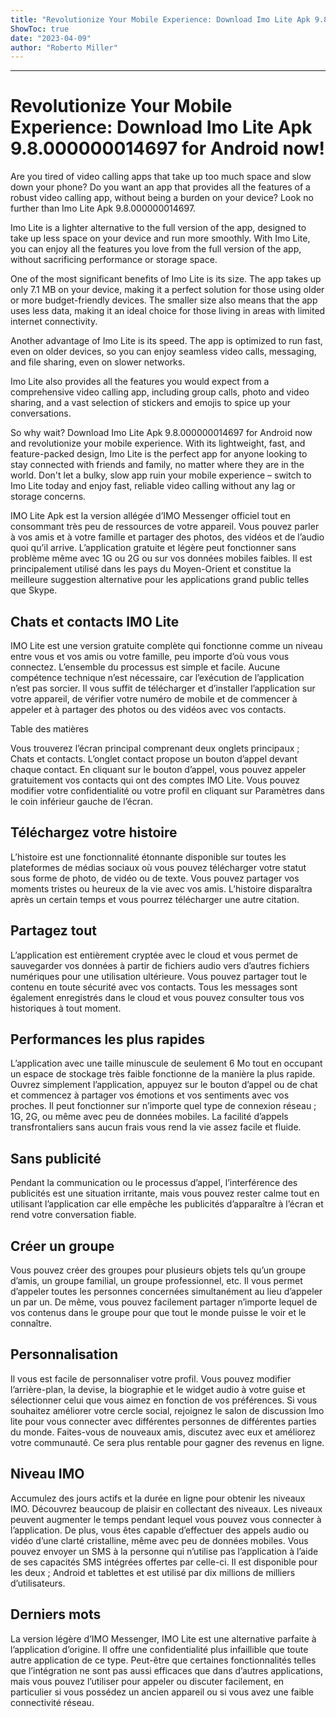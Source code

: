 ```yaml
---
title: "Revolutionize Your Mobile Experience: Download Imo Lite Apk 9.8.000000014697 for Android now!"
ShowToc: true 
date: "2023-04-09"
author: "Roberto Miller"
---
```

*****
# Revolutionize Your Mobile Experience: Download Imo Lite Apk 9.8.000000014697 for Android now!

Are you tired of video calling apps that take up too much space and slow down your phone? Do you want an app that provides all the features of a robust video calling app, without being a burden on your device? Look no further than Imo Lite Apk 9.8.000000014697.

Imo Lite is a lighter alternative to the full version of the app, designed to take up less space on your device and run more smoothly. With Imo Lite, you can enjoy all the features you love from the full version of the app, without sacrificing performance or storage space.

One of the most significant benefits of Imo Lite is its size. The app takes up only 7.1 MB on your device, making it a perfect solution for those using older or more budget-friendly devices. The smaller size also means that the app uses less data, making it an ideal choice for those living in areas with limited internet connectivity.

Another advantage of Imo Lite is its speed. The app is optimized to run fast, even on older devices, so you can enjoy seamless video calls, messaging, and file sharing, even on slower networks.

Imo Lite also provides all the features you would expect from a comprehensive video calling app, including group calls, photo and video sharing, and a vast selection of stickers and emojis to spice up your conversations.

So why wait? Download Imo Lite Apk 9.8.000000014697 for Android now and revolutionize your mobile experience. With its lightweight, fast, and feature-packed design, Imo Lite is the perfect app for anyone looking to stay connected with friends and family, no matter where they are in the world. Don't let a bulky, slow app ruin your mobile experience – switch to Imo Lite today and enjoy fast, reliable video calling without any lag or storage concerns.


IMO Lite Apk est la version allégée d’IMO Messenger officiel tout en consommant très peu de ressources de votre appareil. Vous pouvez parler à vos amis et à votre famille et partager des photos, des vidéos et de l’audio quoi qu’il arrive. L’application gratuite et légère peut fonctionner sans problème même avec 1G ou 2G ou sur vos données mobiles faibles. Il est principalement utilisé dans les pays du Moyen-Orient et constitue la meilleure suggestion alternative pour les applications grand public telles que Skype.
 
## Chats et contacts IMO Lite
 
IMO Lite est une version gratuite complète qui fonctionne comme un niveau entre vous et vos amis ou votre famille, peu importe d’où vous vous connectez. L’ensemble du processus est simple et facile. Aucune compétence technique n’est nécessaire, car l’exécution de l’application n’est pas sorcier. Il vous suffit de télécharger et d’installer l’application sur votre appareil, de vérifier votre numéro de mobile et de commencer à appeler et à partager des photos ou des vidéos avec vos contacts.
 
Table des matières
 
Vous trouverez l’écran principal comprenant deux onglets principaux ; Chats et contacts. L’onglet contact propose un bouton d’appel devant chaque contact. En cliquant sur le bouton d’appel, vous pouvez appeler gratuitement vos contacts qui ont des comptes IMO Lite. Vous pouvez modifier votre confidentialité ou votre profil en cliquant sur Paramètres dans le coin inférieur gauche de l’écran.
 
## Téléchargez votre histoire
 
L’histoire est une fonctionnalité étonnante disponible sur toutes les plateformes de médias sociaux où vous pouvez télécharger votre statut sous forme de photo, de vidéo ou de texte. Vous pouvez partager vos moments tristes ou heureux de la vie avec vos amis. L’histoire disparaîtra après un certain temps et vous pourrez télécharger une autre citation.
 
## Partagez tout
 
L’application est entièrement cryptée avec le cloud et vous permet de sauvegarder vos données à partir de fichiers audio vers d’autres fichiers numériques pour une utilisation ultérieure. Vous pouvez partager tout le contenu en toute sécurité avec vos contacts. Tous les messages sont également enregistrés dans le cloud et vous pouvez consulter tous vos historiques à tout moment.
 
## Performances les plus rapides
 
L’application avec une taille minuscule de seulement 6 Mo tout en occupant un espace de stockage très faible fonctionne de la manière la plus rapide. Ouvrez simplement l’application, appuyez sur le bouton d’appel ou de chat et commencez à partager vos émotions et vos sentiments avec vos proches. Il peut fonctionner sur n’importe quel type de connexion réseau ; 1G, 2G, ou même avec peu de données mobiles. La facilité d’appels transfrontaliers sans aucun frais vous rend la vie assez facile et fluide.
 
## Sans publicité
 
Pendant la communication ou le processus d’appel, l’interférence des publicités est une situation irritante, mais vous pouvez rester calme tout en utilisant l’application car elle empêche les publicités d’apparaître à l’écran et rend votre conversation fiable.
 
## Créer un groupe
 
Vous pouvez créer des groupes pour plusieurs objets tels qu’un groupe d’amis, un groupe familial, un groupe professionnel, etc. Il vous permet d’appeler toutes les personnes concernées simultanément au lieu d’appeler un par un. De même, vous pouvez facilement partager n’importe lequel de vos contenus dans le groupe pour que tout le monde puisse le voir et le connaître.
 
## Personnalisation
 
Il vous est facile de personnaliser votre profil. Vous pouvez modifier l’arrière-plan, la devise, la biographie et le widget audio à votre guise et sélectionner celui que vous aimez en fonction de vos préférences. Si vous souhaitez améliorer votre cercle social, rejoignez le salon de discussion Imo lite pour vous connecter avec différentes personnes de différentes parties du monde. Faites-vous de nouveaux amis, discutez avec eux et améliorez votre communauté. Ce sera plus rentable pour gagner des revenus en ligne.
 
## Niveau IMO
 
Accumulez des jours actifs et la durée en ligne pour obtenir les niveaux IMO. Découvrez beaucoup de plaisir en collectant des niveaux. Les niveaux peuvent augmenter le temps pendant lequel vous pouvez vous connecter à l’application. De plus, vous êtes capable d’effectuer des appels audio ou vidéo d’une clarté cristalline, même avec peu de données mobiles. Vous pouvez envoyer un SMS à la personne qui n’utilise pas l’application à l’aide de ses capacités SMS intégrées offertes par celle-ci. Il est disponible pour les deux ; Android et tablettes et est utilisé par dix millions de milliers d’utilisateurs.
 
## Derniers mots
 
La version légère d’IMO Messenger, IMO Lite est une alternative parfaite à l’application d’origine. Il offre une confidentialité plus infaillible que toute autre application de ce type. Peut-être que certaines fonctionnalités telles que l’intégration ne sont pas aussi efficaces que dans d’autres applications, mais vous pouvez l’utiliser pour appeler ou discuter facilement, en particulier si vous possédez un ancien appareil ou si vous avez une faible connectivité réseau.



